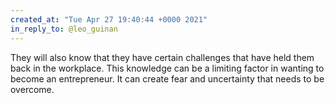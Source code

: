 ```yaml
---
created_at: "Tue Apr 27 19:40:44 +0000 2021"
in_reply_to: @leo_guinan
---
```


They will also know that they have certain challenges that have held them back in the workplace. This knowledge can be a limiting factor in wanting to become an entrepreneur. It can create fear and uncertainty that needs to be overcome.